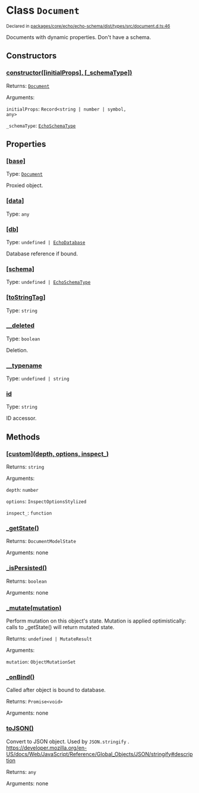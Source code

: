 # Class `Document`
<sub>Declared in [packages/core/echo/echo-schema/dist/types/src/document.d.ts:46]()</sub>


Documents with dynamic properties.
Don't have a schema.

## Constructors
### [constructor(\[initialProps\], \[_schemaType\])]()


Returns: <code>[Document](/api/@dxos/client/classes/Document)</code>

Arguments: 

`initialProps`: <code>Record&lt;string | number | symbol, any&gt;</code>

`_schemaType`: <code>[EchoSchemaType](/api/@dxos/client/classes/EchoSchemaType)</code>

## Properties
### [[base]]()
Type: <code>[Document](/api/@dxos/client/classes/Document)</code>

Proxied object.
### [[data]]()
Type: <code>any</code>
### [[db]]()
Type: <code>undefined | [EchoDatabase](/api/@dxos/client/classes/EchoDatabase)</code>

Database reference if bound.
### [[schema]]()
Type: <code>undefined | [EchoSchemaType](/api/@dxos/client/classes/EchoSchemaType)</code>
### [[toStringTag]]()
Type: <code>string</code>
### [__deleted]()
Type: <code>boolean</code>

Deletion.
### [__typename]()
Type: <code>undefined | string</code>
### [id]()
Type: <code>string</code>

ID accessor.

## Methods
### [\[custom\](depth, options, inspect_)]()


Returns: <code>string</code>

Arguments: 

`depth`: <code>number</code>

`options`: <code>InspectOptionsStylized</code>

`inspect_`: <code>function</code>
### [_getState()]()


Returns: <code>DocumentModelState</code>

Arguments: none
### [_isPersisted()]()


Returns: <code>boolean</code>

Arguments: none
### [_mutate(mutation)]()


Perform mutation on this object's state.
Mutation is applied optimistically: calls to _getState() will return mutated state.

Returns: <code>undefined | MutateResult</code>

Arguments: 

`mutation`: <code>ObjectMutationSet</code>
### [_onBind()]()


Called after object is bound to database.

Returns: <code>Promise&lt;void&gt;</code>

Arguments: none
### [toJSON()]()


Convert to JSON object. Used by  `JSON.stringify` .
https://developer.mozilla.org/en-US/docs/Web/JavaScript/Reference/Global_Objects/JSON/stringify#description

Returns: <code>any</code>

Arguments: none